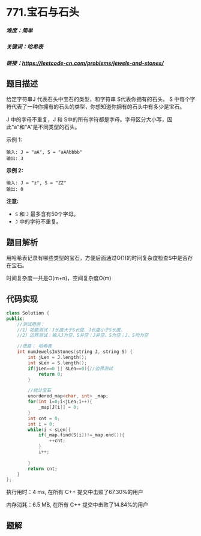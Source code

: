

# 771.宝石与石头

##### 难度：简单

##### 关键词：哈希表

##### 链接：https://leetcode-cn.com/problems/jewels-and-stones/

## 题目描述

给定字符串J 代表石头中宝石的类型，和字符串 S代表你拥有的石头。 S 中每个字符代表了一种你拥有的石头的类型，你想知道你拥有的石头中有多少是宝石。

J 中的字母不重复，J 和 S中的所有字符都是字母。字母区分大小写，因此"a"和"A"是不同类型的石头。

示例 1:

```
输入: J = "aA", S = "aAAbbbb"
输出: 3
```

**示例 2:**

```
输入: J = "z", S = "ZZ"
输出: 0
```

**注意:**

- `S` 和 `J` 最多含有50个字母。
-  `J` 中的字符不重复。

## 题目解析

用哈希表记录有哪些类型的宝石，方便后面通过O(1)的时间复杂度检查S中是否存在宝石。

时间复杂度一共是O(m+n)，空间复杂度O(m)

## 代码实现

```c++
class Solution {
public:
    //测试用例：
    //1）功能测试：J长度大于S长度、J长度小于S长度、
    //2）边界测试：输入J为空、S非空；J非空、S为空；J、S均为空

    //思路： 哈希表
    int numJewelsInStones(string J, string S) {
        int jLen = J.length();
        int sLen = S.length();
        if(jLen==0 || sLen==0){//边界测试
            return 0;
        }

        //统计宝石
        unordered_map<char, int> _map;
        for(int i=0;i<jLen;i++){
            _map[J[i]] = 0;
        }
        int cnt = 0;
        int i = 0;
        while(i < sLen){
            if(_map.find(S[i])!=_map.end()){
                ++cnt;
            }
            i++;
            
        }
        return cnt;
    }
};
```

执行用时：4 ms, 在所有 C++ 提交中击败了67.30%的用户

内存消耗：6.5 MB, 在所有 C++ 提交中击败了14.84%的用户

## 题解

